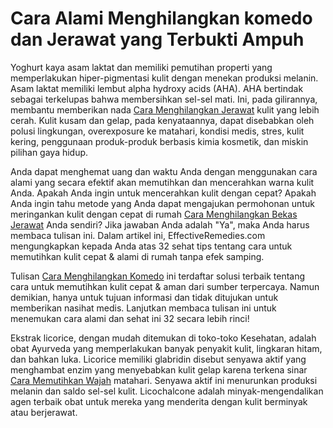 # Cara Alami Menghilangkan komedo dan Jerawat yang Terbukti Ampuh
Yoghurt kaya asam laktat dan memiliki pemutihan properti yang memperlakukan hiper-pigmentasi kulit dengan menekan produksi melanin. Asam laktat memiliki lembut alpha hydroxy acids (AHA). AHA bertindak sebagai terkelupas bahwa membersihkan sel-sel mati. Ini, pada gilirannya, membantu memberikan nada [Cara Menghilangkan Jerawat](http://familinia.com/menghilangkan-jerawat/) kulit yang lebih cerah. Kulit kusam dan gelap, pada kenyataannya, dapat disebabkan oleh polusi lingkungan, overexposure ke matahari, kondisi medis, stres, kulit kering, penggunaan produk-produk berbasis kimia kosmetik, dan miskin pilihan gaya hidup. 

Anda dapat menghemat uang dan waktu Anda dengan menggunakan cara alami yang secara efektif akan memutihkan dan mencerahkan warna kulit Anda. Apakah Anda ingin untuk mencerahkan kulit dengan cepat? Apakah Anda ingin tahu metode yang Anda dapat mengajukan permohonan untuk meringankan kulit dengan cepat di rumah [Cara Menghilangkan Bekas Jerawat](http://familinia.com/menghilangkan-bekas-jerawat/) Anda sendiri? Jika jawaban Anda adalah "Ya", maka Anda harus membaca tulisan ini. Dalam artikel ini, EffectiveRemedies.com mengungkapkan kepada Anda atas 32 sehat tips tentang cara untuk memutihkan kulit cepat & alami di rumah tanpa efek samping. 

Tulisan [Cara Menghilangkan Komedo](http://familinia.com/menghilangkan-komedo/) ini terdaftar solusi terbaik tentang cara untuk memutihkan kulit cepat & aman dari sumber terpercaya. Namun demikian, hanya untuk tujuan informasi dan tidak ditujukan untuk memberikan nasihat medis. Lanjutkan membaca tulisan ini untuk menemukan cara alami dan sehat ini 32 secara lebih rinci!

Ekstrak licorice, dengan mudah ditemukan di toko-toko Kesehatan, adalah obat Ayurveda yang memperlakukan banyak penyakit kulit, lingkaran hitam, dan bahkan luka. Licorice memiliki glabridin disebut senyawa aktif yang menghambat enzim yang menyebabkan kulit gelap karena terkena sinar [Cara Memutihkan Wajah](http://familinia.com/memutihkan-wajah/) matahari. Senyawa aktif ini menurunkan produksi melanin dan saldo sel-sel kulit. Licochalcone adalah minyak-mengendalikan agen terbaik obat untuk mereka yang menderita dengan kulit berminyak atau berjerawat.

